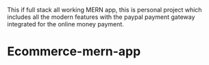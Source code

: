 This if full stack all working MERN app, this is personal project which includes all the modern features with the paypal payment gateway integrated for the online money payment.
# Ecommerce-mern-app
